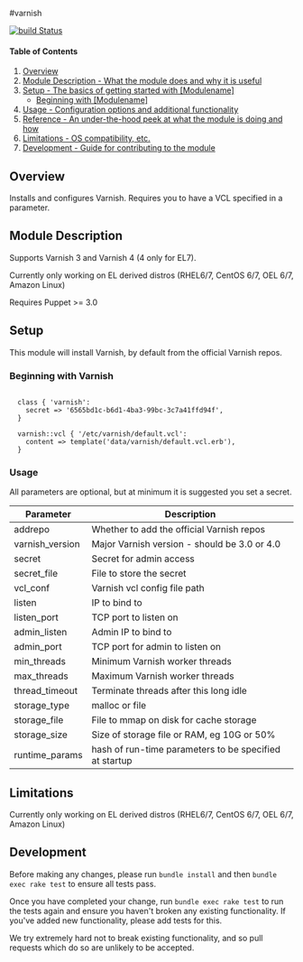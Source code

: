 #varnish


[![build
Status](https://travis-ci.org/BashtonLtd/puppet-varnish.png?branch=master)](https://travis-ci.org/BashtonLtd/puppet-varnish)

#### Table of Contents

1. [Overview](#overview)
2. [Module Description - What the module does and why it is useful](#module-description)
3. [Setup - The basics of getting started with [Modulename]](#setup)
    * [Beginning with [Modulename]](#beginning-with-[Modulename])
4. [Usage - Configuration options and additional functionality](#usage)
5. [Reference - An under-the-hood peek at what the module is doing and how](#reference)
5. [Limitations - OS compatibility, etc.](#limitations)
6. [Development - Guide for contributing to the module](#development)

## Overview

Installs and configures Varnish.  Requires you to have a VCL specified
in a parameter.

## Module Description

Supports Varnish 3 and Varnish 4 (4 only for EL7).

Currently only working on EL derived distros
(RHEL6/7, CentOS 6/7, OEL 6/7, Amazon Linux)

Requires Puppet >= 3.0

## Setup

This module will install Varnish, by default from the official Varnish
repos.

### Beginning with Varnish

```puppet

  class { 'varnish':
    secret => '6565bd1c-b6d1-4ba3-99bc-3c7a41ffd94f',
  }

  varnish::vcl { '/etc/varnish/default.vcl':
    content => template('data/varnish/default.vcl.erb'),
  }
```

### Usage

All parameters are optional, but at minimum it is suggested you set a
secret.

|Parameter|Description|
|---------|-----------|
|addrepo|Whether to add the official Varnish repos|
|varnish_version|Major Varnish version - should be 3.0 or 4.0|
|secret|Secret for admin access|
|secret_file|File to store the secret|
|vcl_conf|Varnish vcl config file path|
|listen|IP to bind to|
|listen_port|TCP port to listen on|
|admin_listen|Admin IP to bind to|
|admin_port|TCP port for admin to listen on|
|min_threads|Minimum Varnish worker threads|
|max_threads|Maximum Varnish worker threads|
|thread_timeout|Terminate threads after this long idle|
|storage_type|malloc or file|
|storage_file|File to mmap on disk for cache storage|
|storage_size|Size of storage file or RAM, eg 10G or 50%|
|runtime_params|hash of run-time parameters to be specified at startup|


## Limitations

Currently only working on EL derived distros
(RHEL6/7, CentOS 6/7, OEL 6/7, Amazon Linux)

## Development

Before making any changes, please run `bundle install` and then `bundle
exec rake test` to ensure all tests pass.

Once you have completed your change, run `bundle exec rake test` to run
the tests again and ensure you haven't broken any existing
functionality.  If you've added new functionality, please add tests for
this.

We try extremely hard not to break existing functionality, and so pull
requests which do so are unlikely to be accepted.
